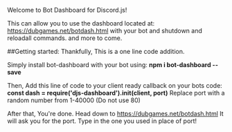 Welcome to Bot Dashboard for Discord.js!

This can allow you to use the dashboard located at: https://dubgames.net/botdash.html
with your bot and shutdown and reloadall commands. and more to come.

##Getting started:
Thankfully, This is a one line code addition.

Simply install bot-dashboard with your bot using:
**npm i bot-dashboard --save**

Then, Add this line of code to your client ready callback on your bots code:
**const dash = require('djs-dashboard').init(client, port)**
Replace port with a random number from 1-40000 (Do not use 80)

After that, You're done.
Head down to https://dubgames.net/botdash.html
It will ask you for the port. Type in the one you used in place of port!
